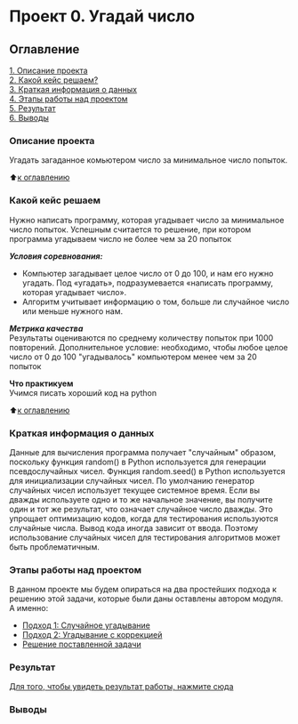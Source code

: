 # Проект 0. Угадай число

## Оглавление
[1. Описание проекта](https://github.com/romash23/roman_maryukov_DTS/blob/main/project_0/readme.md#Описание-проекта)  
[2. Какой кейс решаем?](https://github.com/romash23/roman_maryukov_DTS/blob/main/project_0/readme.md#Какой-кейс-решаем)  
[3. Краткая информация о данных](https://github.com/romash23/roman_maryukov_DTS/blob/main/project_0/readme.md#Краткая-информация-о-данных)  
[4. Этапы работы над проектом](https://github.com/romash23/roman_maryukov_DTS/blob/main/project_0/readme.md#Этапы-работы-над-проектом)  
[5. Результат](https://github.com/romash23/roman_maryukov_DTS/blob/main/project_0/readme.md#Результат)    
[6. Выводы](https://github.com/romash23/roman_maryukov_DTS/blob/main/project_0/readme.md#Выводы) 

### Описание проекта
Угадать загаданное комьютером число за минимальное число попыток.

:arrow_up:[к оглавлению](https://github.com/romash23/roman_maryukov_DTS/tree/main/project_0)


### Какой кейс решаем
Нужно написать программу, которая угадывает число за минимальное число попыток. Успешным считается то решение, при котором программа угадываем число не более чем за 20 попыток

***Условия соревнования:***
- Компьютер загадывает целое число от 0 до 100, и нам его нужно угадать. Под «угадать», подразумевается «написать программу, которая угадывает число».
- Алгоритм учитывает информацию о том, больше ли случайное число или меньше нужного нам.

***Метрика качества***     
Результаты оцениваются по среднему количеству попыток при 1000 повторений. Дополнительное условие: необходимо, чтобы любое целое число от 0 до 100 "угадывалось" компьютером менее чем за 20 попыток

**Что практикуем**     
Учимся писать хороший код на python

:arrow_up:[к оглавлению](https://github.com/romash23/roman_maryukov_DTS/tree/main/project_0)


### Краткая информация о данных
Данные для вычисления программа получает "случайным" образом, поскольку функция random() в Python используется для генерации псевдослучайных чисел. Функция random.seed() в Python используется для инициализации случайных чисел. По умолчанию генератор случайных чисел использует текущее системное время. Если вы дважды используете одно и то же начальное значение, вы получите один и тот же результат, что означает случайное число дважды.
Это упрощает оптимизацию кодов, когда для тестирования используются случайные числа. Вывод кода иногда зависит от ввода. Поэтому использование случайных чисел для тестирования алгоритмов может быть проблематичным.

### Этапы работы над проектом
В данном проекте мы будем опираться на два простейших подхода к решению этой задачи, которые были даны оставлены автором модуля. А именно:
- [Подход 1: Случайное угадывание](https://github.com/romash23/roman_maryukov_DTS/blob/main/project_0/game_v1.py)
- [Подход 2: Угадывание с коррекцией](https://github.com/romash23/roman_maryukov_DTS/blob/main/project_0/game_v2.py)
- [Решение поставленной задачи](https://github.com/romash23/roman_maryukov_DTS/blob/main/project_0/game_v3.py)
### Результат
[Для того, чтобы увидеть результат работы, нажмите сюда](https://github.com/romash23/roman_maryukov_DTS/blob/main/project_0/game.ipynb)
### Выводы

